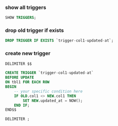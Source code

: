 ### show all triggers
```sql
SHOW TRIGGERS;
```

### drop old trigger if exists
```sql
DROP TRIGGER IF EXISTS `trigger-col1-updated-at`;
```

### create new trigger
```sql
DELIMITER $$
 
CREATE TRIGGER `trigger-col1-updated-at`
BEFORE UPDATE
ON tbl1 FOR EACH ROW
BEGIN
    -- your specific condition here
    IF OLD.col1 <> NEW.col1 THEN
        SET NEW.updated_at = NOW();
    END IF;
END$$
 
DELIMITER ;
```